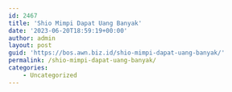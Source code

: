 ```yaml
---
id: 2467
title: 'Shio Mimpi Dapat Uang Banyak'
date: '2023-06-20T18:59:19+00:00'
author: admin
layout: post
guid: 'https://bos.awn.biz.id/shio-mimpi-dapat-uang-banyak/'
permalink: /shio-mimpi-dapat-uang-banyak/
categories:
    - Uncategorized
---
```



